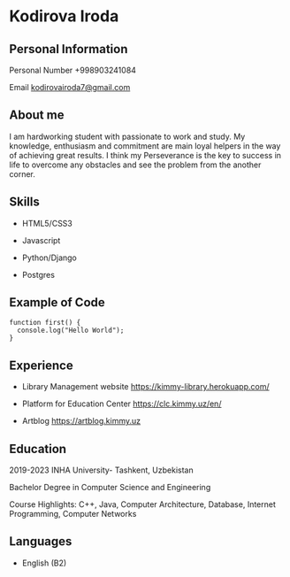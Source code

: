 # Kodirova Iroda

## Personal   Information

Personal Number  +998903241084

Email kodirovairoda7@gmail.com

## About me
 I am hardworking student with passionate to work and study. My knowledge, enthusiasm and commitment are main loyal helpers in the way of achieving great results. 
 I think my Perseverance is the key to success in life to overcome any obstacles and see the problem from the another corner.

## Skills
* HTML5/CSS3

* Javascript

* Python/Django

* Postgres

## Example of Code
```
function first() {
  console.log("Hello World");
}
```

## Experience
* Library Management website
https://kimmy-library.herokuapp.com/

* Platform for Education Center
https://clc.kimmy.uz/en/

* Artblog
https://artblog.kimmy.uz

## Education
2019-2023                 INHA University- Tashkent, Uzbekistan

Bachelor Degree in Computer Science and Engineering

Course Highlights: C++, Java, Computer Architecture, Database, Internet Programming, Computer Networks

## Languages
* English (B2) 
